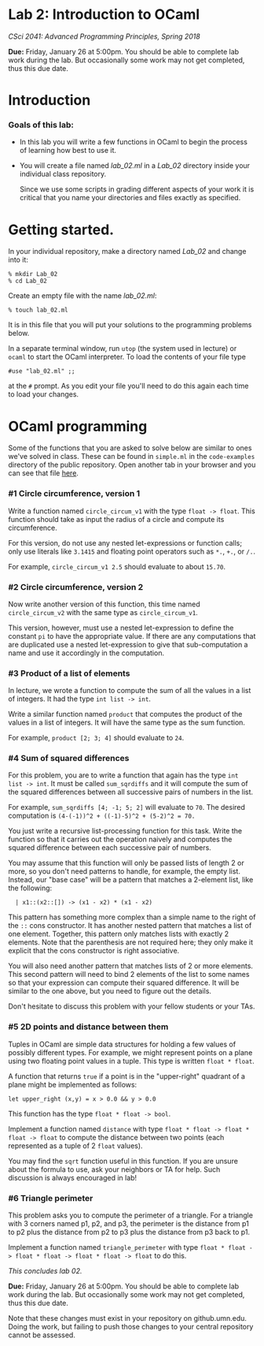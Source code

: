 # Lab 2: Introduction to OCaml

*CSci 2041: Advanced Programming Principles, Spring 2018*

**Due:** Friday, January 26 at 5:00pm.  You should be able to complete
lab work during the lab.   But occasionally some work may not get
completed, thus this due date. 

# Introduction

### Goals of this lab:

+ In this lab you will write a few functions in OCaml to begin the
process of learning how best to use it.

+ You will create a file named *lab_02.ml* in a *Lab_02* directory
  inside your individual class repository.  

  Since we use some scripts in grading different aspects of your work
  it is critical that you name your directories and files exactly as
  specified.


# Getting started.

In your individual repository, make a directory named *Lab_02* and
change into it: 
```
% mkdir Lab_02
% cd Lab_02
```

Create an empty file with the name *lab_02.ml*:
```
% touch lab_02.ml
```

It is in this file that you will put your solutions to the programming 
problems below.

In a separate terminal window, run ``utop`` (the system used in
lecture) or ``ocaml`` to start the OCaml interpreter.  To load the
contents of your file type  
```
#use "lab_02.ml" ;;
```
at the ``#`` prompt.  As you edit your file you'll need to do this
again each time to load your changes.


# OCaml programming 

Some of the functions that you are asked to solve below are similar to
ones we've solved in class.  These can be found in ``simple.ml`` in
the ``code-examples`` directory of the public repository.  Open
another tab in your browser and you can see that file
[here](https://github.umn.edu/umn-csci-2041-S18/public-class-repo/blob/master/Sample%20Programs/Sec_10_3-35pm/simple.ml).

### #1 Circle circumference, version 1

Write a function named ``circle_circum_v1`` with the type ``float ->
float``.  This function should take as input the radius of a circle and 
compute its circumference.

For this version, do not use any nested let-expressions or function
calls; only use literals like ``3.1415`` and floating point operators
such as ``*.``, ``+.``, or ``/.``.

For example, ``circle_circum_v1 2.5`` should evaluate to about ``15.70``.

### #2 Circle circumference, version 2

Now write another version of this function, this time named
``circle_circum_v2`` with the same type as ``circle_circum_v1``.

This version, however, must use a nested let-expression to define the
constant ``pi`` to have the appropriate value.  If there are any
computations that are duplicated use a nested let-expression to give
that sub-computation a name and use it accordingly in the computation.

### #3 Product of a list of elements

In lecture, we wrote a function to compute the sum of all the values
in a list of integers.  It had the type ``int list -> int``.

Write a similar function named ``product`` that computes the product
of the values in a list of integers.  It will have the same type as
the sum function.

For example, ``product [2; 3; 4]`` should evaluate to ``24``.


### #4 Sum of squared differences

For this problem, you are to write a function that again has the type
``int list -> int``.  It must be called ``sum_sqrdiffs`` and it will
compute the sum of the squared differences between all successive pairs of
numbers in the list.

For example, ``sum_sqrdiffs [4; -1; 5; 2]`` will evaluate to ``70``. The desired
computation is 
```(4-(-1))^2 + ((-1)-5)^2 + (5-2)^2 = 70.```

You just write a recursive list-processing function for this task. Write the
function so that it carries out the operation naively and computes the
squared difference between each successive pair of numbers.

You may assume that this function will only be passed lists of length
2 or more, so you don't need patterns to handle, for example, the
empty list.  Instead, our "base case" will be a pattern that matches
a 2-element list, like the following:
```
  | x1::(x2::[]) -> (x1 - x2) * (x1 - x2)
```
This pattern has something more complex than a simple name to the
right of the ``::`` cons constructor.  It has another nested pattern
that matches a list of one element.  Together, this pattern only
matches lists with exactly 2 elements.  Note that the parenthesis are
not required here; they only make it explicit that the cons
constructor is right associative.

You will also need another pattern that matches lists of 2 or more
elements.  This second pattern will need to bind 2 elements of the
list to some names so that your expression can compute their squared difference.
It will be similar to the one above, but you need to figure out the
details.


Don't hesitate to discuss this problem with your fellow students or
your TAs.


### #5 2D points and distance between them

Tuples in OCaml are simple data structures for holding a few values of
possibly different types.  For example, we might represent points on a
plane using two floating point values in a tuple.  This type is
written ``float * float``.

A function that returns ``true`` if a point is in the "upper-right" quadrant 
of a plane might be implemented as follows:
```
let upper_right (x,y) = x > 0.0 && y > 0.0
```
This function has the type ``float * float -> bool``.

Implement a function named ``distance`` with type ``float * float ->
float * float -> float`` to compute the distance between two points
(each represented as a tuple of 2 ``float`` values).

You may find the ``sqrt`` function useful in this function. If you are unsure
about the formula to use, ask your neighbors or TA for help. Such discussion
is always encouraged in lab!


### #6 Triangle perimeter

This problem asks you to compute the perimeter of a triangle.  For a
triangle with 3 corners named p1, p2, and p3, the perimeter is the
distance from p1 to p2 plus the distance from p2 to p3 plus the
distance from p3 back to p1.

Implement a function named ``triangle_perimeter`` with type ``float *
float -> float * float -> float * float -> float`` to do this.



*This concludes lab 02.*


**Due:** Friday, January 26 at 5:00pm.  You should be able to
complete lab work during the lab.  But occasionally some work may not
get completed, thus this due date.

Note that these changes must exist in your repository on
github.umn.edu.  Doing the work, but failing to push those changes to
your central repository cannot be assessed.

